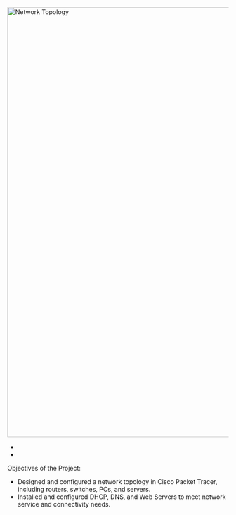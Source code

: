 <img width="976" alt="Network Topology" src="https://github.com/user-attachments/assets/193a2433-bb1f-4c6e-b29f-e49151113b66" />

-
-

Objectives of the Project:
- 	Designed and configured a network topology in Cisco Packet Tracer, including routers, switches, PCs, and servers.
- 	Installed and configured DHCP, DNS, and Web Servers to meet network service and connectivity needs.

